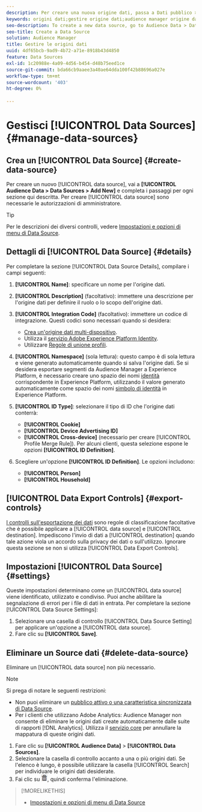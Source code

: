 ```yaml
---
description: Per creare una nuova origine dati, passa a Dati pubblico > Origini dati > Aggiungi nuova e completa i passaggi per ciascuna sezione descritta qui. Per creare un'origine dati sono necessarie le autorizzazioni di amministratore.
keywords: origini dati;gestire origine dati;audience manager origine dati;data sources;manage data source;audience manager data source
seo-description: To create a new data source, go to Audience Data > Data Sources > Add New and complete the steps for each section described here. Administrator permissions are required to create a data source.
seo-title: Create a Data Source
solution: Audience Manager
title: Gestire le origini dati
uuid: 4df65bcb-9ad9-4b72-a71e-8918b43d4850
feature: Data Sources
exl-id: 1c20988e-4a09-4d56-b454-d48b75eed1ce
source-git-commit: bda66cb9aaee3a40ae64dda100f42b88696a027e
workflow-type: tm+mt
source-wordcount: '403'
ht-degree: 0%

---
```


# Gestisci [!UICONTROL Data Sources] {#manage-data-sources}

## Crea un [!UICONTROL Data Source] {#create-data-source}

Per creare un nuovo [!UICONTROL data source], vai a **[!UICONTROL Audience Data > Data Sources > Add New]** e completa i passaggi per ogni sezione qui descritta. Per creare [!UICONTROL data source] sono necessarie le autorizzazioni di amministratore.

<!-- create-datasource.xml -->

>[!TIP]
>
>Per le descrizioni dei diversi controlli, vedere [Impostazioni e opzioni di menu di Data Source](../features/datasources-list-and-settings.md#settings-menu-options).

## Dettagli di [!UICONTROL Data Source] {#details}

Per completare la sezione [!UICONTROL Data Source Details], compilare i campi seguenti:

1. **[!UICONTROL Name]**: specificare un nome per l&#39;origine dati.
1. **[!UICONTROL Description]** (facoltativo): immettere una descrizione per l&#39;origine dati per definire il ruolo o lo scopo dell&#39;origine dati.
1. **[!UICONTROL Integration Code]** (facoltativo): immettere un codice di integrazione. Questi codici sono necessari quando si desidera:
   * [Crea un&#39;origine dati multi-dispositivo](../features/profile-merge-rules/merge-rules-start.md#create-data-source).
   * Utilizza il [servizio Adobe Experience Platform Identity](https://experienceleague.adobe.com/docs/id-service/using/home.html).
   * Utilizzare [Regole di unione profili](../features/profile-merge-rules/merge-rules-start.md).
1. **[!UICONTROL Namespace]** (sola lettura): questo campo è di sola lettura e viene generato automaticamente quando si salva l&#39;origine dati. Se si desidera esportare segmenti da Audience Manager a Experience Platform, è necessario creare uno spazio dei nomi [identità](https://experienceleague.adobe.com/docs/experience-platform/identity/namespaces.html#manage-namespaces) corrispondente in Experience Platform, utilizzando il valore generato automaticamente come spazio dei nomi [simbolo di identità](https://experienceleague.adobe.com/en/docs/experience-platform/identity/features/namespaces#components-of-a-namespace) in Experience Platform.
1. **[!UICONTROL ID Type]**: selezionare il tipo di ID che l&#39;origine dati conterrà:
   * **[!UICONTROL Cookie]**
   * **[!UICONTROL Device Advertising ID]**
   * **[!UICONTROL Cross-device]** (necessario per creare [!UICONTROL Profile Merge Rule]). Per alcuni clienti, questa selezione espone le opzioni **[!UICONTROL ID Definition]**.
1. Scegliere un&#39;opzione **[!UICONTROL ID Definition]**. Le opzioni includono:

   * **[!UICONTROL Person]**
   * **[!UICONTROL Household]**

## [!UICONTROL Data Export Controls] {#export-controls}

[I controlli sull&#39;esportazione dei dati](../features/data-export-controls.md) sono regole di classificazione facoltative che è possibile applicare a [!UICONTROL data source] e [!UICONTROL destination]. Impediscono l&#39;invio di dati a [!UICONTROL destination] quando tale azione viola un accordo sulla privacy dei dati o sull&#39;utilizzo. Ignorare questa sezione se non si utilizza [!UICONTROL Data Export Controls].

## Impostazioni [!UICONTROL Data Source] {#settings}

Queste impostazioni determinano come un [!UICONTROL data source] viene identificato, utilizzato e condiviso. Puoi anche abilitare la segnalazione di errori per i file di dati in entrata. Per completare la sezione [!UICONTROL Data Source Settings]:

1. Selezionare una casella di controllo [!UICONTROL Data Source Setting] per applicare un&#39;opzione a [!UICONTROL data source].
2. Fare clic su **[!UICONTROL Save]**.

## Eliminare un Source dati {#delete-data-source}

<!-- t_datasource_delete.xml -->

Eliminare un [!UICONTROL data source] non più necessario.

>[!NOTE]
>
>Si prega di notare le seguenti restrizioni:
>
>* Non puoi eliminare un [pubblico attivo o una caratteristica sincronizzata di Data Source](../features/traits/client-activity-synced-audience-traits.md).
>* Per i clienti che utilizzano Adobe Analytics: Audience Manager non consente di eliminare le origini dati create automaticamente dalle suite di rapporti [!DNL Analytics]. Utilizza il [servizio core](https://experienceleague.adobe.com/en/docs/core-services/interface/services/customer-attributes/attributes) per annullare la mappatura di queste origini dati.

1. Fare clic su **[!UICONTROL Audience Data]** > **[!UICONTROL Data Sources]**.
1. Selezionare la casella di controllo accanto a una o più origini dati.
Se l&#39;elenco è lungo, è possibile utilizzare la casella [!UICONTROL Search] per individuare le origini dati desiderate.
1. Fai clic su ![](assets/icon_trash.png), quindi conferma l&#39;eliminazione.


>[!MORELIKETHIS]
>
>* [Impostazioni e opzioni di menu di Data Source](../features/datasources-list-and-settings.md#settings-menu-options)
